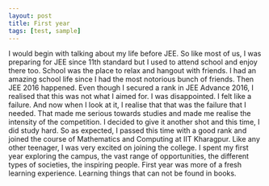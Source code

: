 ```yaml
---
layout: post
title: First year 
tags: [test, sample]
---
```

I would begin with talking about my life before JEE.
So like most of us, I was preparing for JEE since 11th standard but I used to attend school and enjoy there too. School was the place to relax and hangout with friends. I had an amazing school life since I had the most notorious bunch of friends.
Then JEE 2016 happened.
Even though I secured a rank in JEE Advance 2016, I realised that this was not what I aimed for. I was disappointed. I felt like a failure.
And now when I look at it, I realise that that was the failure that I needed. That made me serious towards studies and made me realise the intensity of the competition. I decided to give it another shot and this time, I did study hard. So as expected, I passed this time with a good rank and joined the course of Mathematics and Computing at IIT Kharagpur.
Like any other teenager, I was very excited on joining the college.
I spent my first year exploring the campus, the vast range of opportunities, the different types of societies, the inspiring people.
First year was more of a fresh learning experience. Learning things that can not be found in books.
